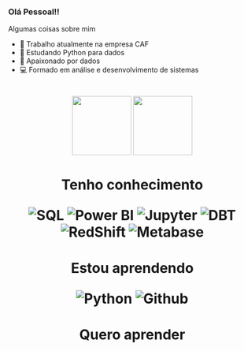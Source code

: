 ### Olá Pessoal!!

Algumas coisas sobre mim

- 🔭 Trabalho atualmente na empresa CAF
- 🌱 Estudando Python para dados
- 🎲 Apaixonado por dados
- 💻 Formado em análise e desenvolvimento de sistemas
<h1 align="center"></h1>

<div align="center">
  <img height="120em" src="https://github-readme-stats.vercel.app/api?username=AlexandreOMoraes&show_icons=true&theme=dracula&include_all_commits=true&count_private=true"/>
  <img height="120em" src="https://github-readme-stats.vercel.app/api/top-langs/?username=AlexandreOMoraes&layout=compact&langs_count=7&theme=draculaby"/>
</div>


<h1 align="center">Tenho conhecimento
  
![SQL](https://img.shields.io/badge/-SQL-black?style=flat&logo-square&logo=microsoftsqlserver)
![Power BI](https://img.shields.io/badge/-PowerBi-black?style=flat&logo-square&logo=PowerBi)
![Jupyter](https://img.shields.io/badge/-Jupyter-black?style=flat&logo-square&logo=Jupyter)
![DBT](https://img.shields.io/badge/-DBT-black?style=flat&logo-square&logo=DBT)
![RedShift](https://img.shields.io/badge/-RedShift-black?style=flat&logo-square&logo=amazon)
![Metabase](https://img.shields.io/badge/-Metabase-black?style=flat&logo-square&logo=Metabase)
  
</h1>

<h1 align="center">Estou aprendendo

![Python](https://img.shields.io/badge/-Python-black?style=flat-square&logo=Python)
![Github](https://img.shields.io/badge/-Github-black?style=flat-square&logo=Github)
  
</h1>

<h1 align="center">Quero aprender</h1>


